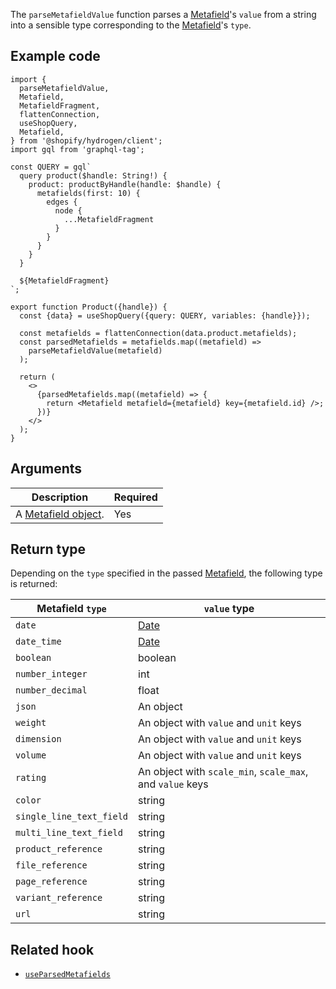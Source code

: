 <!-- This file is generated from source code in the Shopify/hydrogen repo. Edit the files in /packages/hydrogen/src/utilities/parseMetafieldValue and run 'yarn generate-docs' at the root of this repo. For more information, refer to https://github.com/Shopify/shopify-dev/blob/main/content/internal/operations/hydrogen-reference-docs.md. -->

The `parseMetafieldValue` function parses a [Metafield](/api/storefront/reference/common-objects/metafield)'s `value` from a string into a sensible type corresponding to the [Metafield](/api/storefront/reference/common-objects/metafield)'s `type`.

## Example code

```tsx
import {
  parseMetafieldValue,
  Metafield,
  MetafieldFragment,
  flattenConnection,
  useShopQuery,
  Metafield,
} from '@shopify/hydrogen/client';
import gql from 'graphql-tag';

const QUERY = gql`
  query product($handle: String!) {
    product: productByHandle(handle: $handle) {
      metafields(first: 10) {
        edges {
          node {
            ...MetafieldFragment
          }
        }
      }
    }
  }

  ${MetafieldFragment}
`;

export function Product({handle}) {
  const {data} = useShopQuery({query: QUERY, variables: {handle}});

  const metafields = flattenConnection(data.product.metafields);
  const parsedMetafields = metafields.map((metafield) =>
    parseMetafieldValue(metafield)
  );

  return (
    <>
      {parsedMetafields.map((metafield) => {
        return <Metafield metafield={metafield} key={metafield.id} />;
      })}
    </>
  );
}
```

## Arguments

| Description                                                               | Required |
| ------------------------------------------------------------------------- | -------- |
| A [Metafield object](/api/storefront/reference/common-objects/metafield). | Yes      |

## Return type

Depending on the `type` specified in the passed [Metafield](/api/storefront/reference/common-objects/metafield), the following type is returned:

| Metafield `type`         | `value` type                                                                                  |
| ------------------------ | --------------------------------------------------------------------------------------------- |
| `date`                   | [Date](https://developer.mozilla.org/en-US/docs/Web/JavaScript/Reference/Global_Objects/Date) |
| `date_time`              | [Date](https://developer.mozilla.org/en-US/docs/Web/JavaScript/Reference/Global_Objects/Date) |
| `boolean`                | boolean                                                                                       |
| `number_integer`         | int                                                                                           |
| `number_decimal`         | float                                                                                         |
| `json`                   | An object                                                                                     |
| `weight`                 | An object with `value` and `unit` keys                                                        |
| `dimension`              | An object with `value` and `unit` keys                                                        |
| `volume`                 | An object with `value` and `unit` keys                                                        |
| `rating`                 | An object with `scale_min`, `scale_max`, and `value` keys                                     |
| `color`                  | string                                                                                        |
| `single_line_text_field` | string                                                                                        |
| `multi_line_text_field`  | string                                                                                        |
| `product_reference`      | string                                                                                        |
| `file_reference`         | string                                                                                        |
| `page_reference`         | string                                                                                        |
| `variant_reference`      | string                                                                                        |
| `url`                    | string                                                                                        |

## Related hook

- [`useParsedMetafields`](/api/hydrogen/hooks/metafield/useparsedmetafields)
